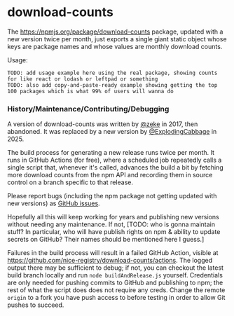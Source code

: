 # download-counts

The https://npmjs.org/package/download-counts package, updated with a new version twice per month, just exports a single giant static object whose keys are package names and whose values are monthly download counts.

Usage:

```
TODO: add usage example here using the real package, showing counts for like react or lodash or leftpad or something
TODO: also add copy-and-paste-ready example showing getting the top 100 packages which is what 99% of users will wanna do
```

### History/Maintenance/Contributing/Debugging

A version of download-counts was written by [@zeke](https://github.com/zeke) in 2017, then abandoned. It was replaced by a new version by [@ExplodingCabbage](https://github.com/ExplodingCabbage) in 2025.

The build process for generating a new release runs twice per month. It runs in GitHub Actions (for free), where a scheduled job repeatedly calls a single script that, whenever it's called, advances the build a bit by fetching more download counts from the npm API and recording them in source control on a branch specific to that release.

Please report bugs (including the npm package not getting updated with new versions) as [GitHub issues](https://github.com/nice-registry/download-counts/issues).

Hopefully all this will keep working for years and publishing new versions without needing any maintenance. If not, [TODO: who is gonna maintain stuff? In particular, who will have publish rights on npm & ability to update secrets on GitHub? Their names should be mentioned here I guess.]

Failures in the build process will result in a failed GitHub Action, visible at https://github.com/nice-registry/download-counts/actions. The logged output there may be sufficient to debug; if not, you can checkout the latest build branch locally and run `node buildAndRelease.js` yourself. Credentials are only needed for pushing commits to GitHub and publishing to npm; the rest of what the script does does not require any creds. Change the remote `origin` to a fork you have push access to before testing in order to allow Git pushes to succeed.
